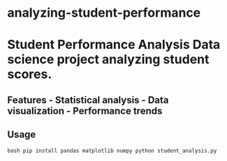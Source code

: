 # analyzing-student-performance
# Student Performance Analysis  Data science project analyzing student scores. 
## Features - Statistical analysis - Data visualization - Performance trends  
## Usage
```bash pip install pandas matplotlib numpy python student_analysis.py ```
